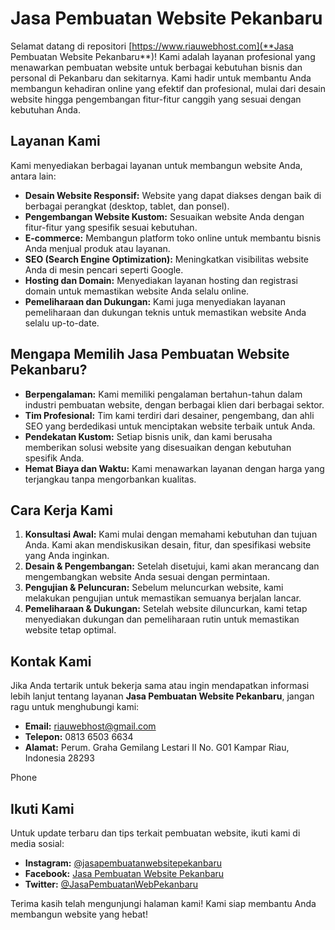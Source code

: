 # Jasa Pembuatan Website Pekanbaru

Selamat datang di repositori [https://www.riauwebhost.com](**Jasa Pembuatan Website Pekanbaru**)! Kami adalah layanan profesional yang menawarkan pembuatan website untuk berbagai kebutuhan bisnis dan personal di Pekanbaru dan sekitarnya. Kami hadir untuk membantu Anda membangun kehadiran online yang efektif dan profesional, mulai dari desain website hingga pengembangan fitur-fitur canggih yang sesuai dengan kebutuhan Anda.

## Layanan Kami

Kami menyediakan berbagai layanan untuk membangun website Anda, antara lain:

- **Desain Website Responsif:** Website yang dapat diakses dengan baik di berbagai perangkat (desktop, tablet, dan ponsel).
- **Pengembangan Website Kustom:** Sesuaikan website Anda dengan fitur-fitur yang spesifik sesuai kebutuhan.
- **E-commerce:** Membangun platform toko online untuk membantu bisnis Anda menjual produk atau layanan.
- **SEO (Search Engine Optimization):** Meningkatkan visibilitas website Anda di mesin pencari seperti Google.
- **Hosting dan Domain:** Menyediakan layanan hosting dan registrasi domain untuk memastikan website Anda selalu online.
- **Pemeliharaan dan Dukungan:** Kami juga menyediakan layanan pemeliharaan dan dukungan teknis untuk memastikan website Anda selalu up-to-date.

## Mengapa Memilih Jasa Pembuatan Website Pekanbaru?

- **Berpengalaman:** Kami memiliki pengalaman bertahun-tahun dalam industri pembuatan website, dengan berbagai klien dari berbagai sektor.
- **Tim Profesional:** Tim kami terdiri dari desainer, pengembang, dan ahli SEO yang berdedikasi untuk menciptakan website terbaik untuk Anda.
- **Pendekatan Kustom:** Setiap bisnis unik, dan kami berusaha memberikan solusi website yang disesuaikan dengan kebutuhan spesifik Anda.
- **Hemat Biaya dan Waktu:** Kami menawarkan layanan dengan harga yang terjangkau tanpa mengorbankan kualitas.

## Cara Kerja Kami

1. **Konsultasi Awal:** Kami mulai dengan memahami kebutuhan dan tujuan Anda. Kami akan mendiskusikan desain, fitur, dan spesifikasi website yang Anda inginkan.
2. **Desain & Pengembangan:** Setelah disetujui, kami akan merancang dan mengembangkan website Anda sesuai dengan permintaan.
3. **Pengujian & Peluncuran:** Sebelum meluncurkan website, kami melakukan pengujian untuk memastikan semuanya berjalan lancar.
4. **Pemeliharaan & Dukungan:** Setelah website diluncurkan, kami tetap menyediakan dukungan dan pemeliharaan rutin untuk memastikan website tetap optimal.

## Kontak Kami

Jika Anda tertarik untuk bekerja sama atau ingin mendapatkan informasi lebih lanjut tentang layanan **Jasa Pembuatan Website Pekanbaru**, jangan ragu untuk menghubungi kami:

- **Email:** [riauwebhost@gmail.com](mailto:riauwebhost@gmail.com)
- **Telepon:** 0813 6503 6634
- **Alamat:** Perum. Graha Gemilang Lestari II No. G01
  Kampar Riau, Indonesia 28293

Phone

## Ikuti Kami

Untuk update terbaru dan tips terkait pembuatan website, ikuti kami di media sosial:

- **Instagram:** [@jasapembuatanwebsitepekanbaru](https://instagram.com/riauwebhost)
- **Facebook:** [Jasa Pembuatan Website Pekanbaru](https://web.facebook.com/riauwebhost)
- **Twitter:** [@JasaPembuatanWebPekanbaru](https://x.com/riauwebhost)

Terima kasih telah mengunjungi halaman kami! Kami siap membantu Anda membangun website yang hebat!
